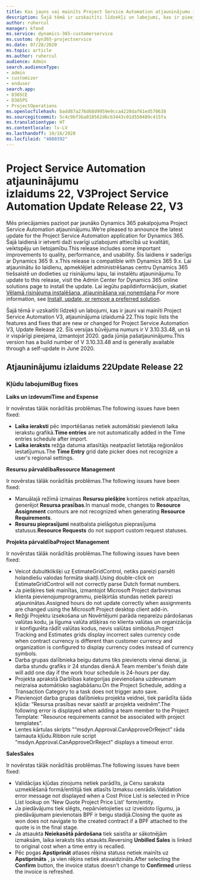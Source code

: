 ```yaml
---
title: Kas jauns vai mainīts Project Service Automation atjauninājumu izlaidumā 22, V3
description: Šajā tēmā ir uzskaitīti līdzekļi un labojumi, kas ir pieejami Project Service Automation atjauninājumu izlaidumā 22, V3.
author: ruhercul
manager: kfend
ms.service: dynamics-365-customerservice
ms.custom: dyn365-projectservice
ms.date: 07/28/2020
ms.topic: article
ms.author: ruhercul
audience: Admin
search.audienceType:
- admin
- customizer
- enduser
search.app:
- D365CE
- D365PS
- ProjectOperations
ms.openlocfilehash: badd87a276d68d9959e9cca4220daf61ed570638
ms.sourcegitcommit: 5c4c9bf3ba018562d6cb3443c01d550489c415fa
ms.translationtype: HT
ms.contentlocale: lv-LV
ms.lasthandoff: 10/16/2020
ms.locfileid: "4080392"
---
```

# <a name="project-service-automation-update-release-22-v3"></a><span data-ttu-id="76ebb-103">Project Service Automation atjauninājumu izlaidums 22, V3</span><span class="sxs-lookup"><span data-stu-id="76ebb-103">Project Service Automation Update Release 22, V3</span></span>

<span data-ttu-id="76ebb-104">Mēs priecājamies paziņot par jaunāko Dynamics 365 pakalpojuma Project Service Automation atjauninājumu.</span><span class="sxs-lookup"><span data-stu-id="76ebb-104">We’re pleased to announce the latest update for the Project Service Automation application for Dynamics 365.</span></span> <span data-ttu-id="76ebb-105">Šajā laidienā ir ietverti daži svarīgi uzlabojumi attiecībā uz kvalitāti, veiktspēju un lietojamību.</span><span class="sxs-lookup"><span data-stu-id="76ebb-105">This release includes some important improvements to quality, performance, and usability.</span></span> <span data-ttu-id="76ebb-106">Šis laidiens ir saderīgs ar Dynamics 365 9. x.</span><span class="sxs-lookup"><span data-stu-id="76ebb-106">This release is compatible with Dynamics 365 9.x.</span></span> <span data-ttu-id="76ebb-107">Lai atjauninātu šo laidienu, apmeklējiet administrēšanas centru Dynamics 365 tiešsaistē un dodieties uz risinājumu lapu, lai instalētu atjauninājumu.</span><span class="sxs-lookup"><span data-stu-id="76ebb-107">To update to this release, visit the Admin Center for Dynamics 365 online solutions page to install the update.</span></span> <span data-ttu-id="76ebb-108">Lai iegūtu papildinformācijum, skatiet [Vēlamā risinājuma instalēšana, atjaunināšana vai noņemšana](https://docs.microsoft.com/power-platform/admin/install-remove-preferred-solution).</span><span class="sxs-lookup"><span data-stu-id="76ebb-108">For more information, see [Install, update, or remove a preferred solution](https://docs.microsoft.com/power-platform/admin/install-remove-preferred-solution).</span></span>

<span data-ttu-id="76ebb-109">Šajā tēmā ir uzskaitīti līdzekļi un labojumi, kas ir jauni vai mainīti Project Service Automation V3, atjauninājuma izlaidumā 22.</span><span class="sxs-lookup"><span data-stu-id="76ebb-109">This topic lists the features and fixes that are new or changed for Project Service Automation V3, Update Release 22.</span></span> <span data-ttu-id="76ebb-110">Šīs versijas būvējuma numurs ir V 3.10.33.48, un tā ir vispārīgi pieejama, izmantojot 2020. gada jūnija pašatjauninājumu.</span><span class="sxs-lookup"><span data-stu-id="76ebb-110">This version has a build number of V 3.10.33.48 and is generally available through a self-update in June 2020.</span></span>

## <a name="update-release-22"></a><span data-ttu-id="76ebb-111">Atjauninājumu izlaidums 22</span><span class="sxs-lookup"><span data-stu-id="76ebb-111">Update Release 22</span></span>

### <a name="bug-fixes"></a><span data-ttu-id="76ebb-112">Kļūdu labojumi</span><span class="sxs-lookup"><span data-stu-id="76ebb-112">Bug fixes</span></span>



<span data-ttu-id="76ebb-113">**Laiks un izdevumi**</span><span class="sxs-lookup"><span data-stu-id="76ebb-113">**Time and Expense**</span></span>

<span data-ttu-id="76ebb-114">Ir novērstas tālāk norādītās problēmas.</span><span class="sxs-lookup"><span data-stu-id="76ebb-114">The following issues have been fixed:</span></span>

- <span data-ttu-id="76ebb-115">**Laika ieraksti** pēc importēšanas netiek automātiski pievienoti laika ierakstu grafikā.</span><span class="sxs-lookup"><span data-stu-id="76ebb-115">**Time entries** are not automatically added in the Time entries schedule after import.</span></span>
- <span data-ttu-id="76ebb-116">**Laika ieraksts** režģa datuma atlasītājs neatpazīst lietotāja reģionālos iestatījumus.</span><span class="sxs-lookup"><span data-stu-id="76ebb-116">The **Time Entry** grid date picker does not recognize a user's regional settings.</span></span>

<span data-ttu-id="76ebb-117">**Resursu pārvaldība**</span><span class="sxs-lookup"><span data-stu-id="76ebb-117">**Resource Management**</span></span>

<span data-ttu-id="76ebb-118">Ir novērstas tālāk norādītās problēmas.</span><span class="sxs-lookup"><span data-stu-id="76ebb-118">The following issues have been fixed:</span></span>

- <span data-ttu-id="76ebb-119">Manuālajā režīmā izmaiņas **Resursu piešķire** kontūros netiek atpazītas, ģenerējot **Resursa prasības**.</span><span class="sxs-lookup"><span data-stu-id="76ebb-119">In manual mode, changes to **Resource Assignment** contours are not recognized when generating **Resource Requirements**.</span></span>
- <span data-ttu-id="76ebb-120">**Resursu pieprasījumi** neatbalsta pielāgotus pieprasījuma statusus.</span><span class="sxs-lookup"><span data-stu-id="76ebb-120">**Resource Requests** do not support custom request statuses.</span></span>

<span data-ttu-id="76ebb-121">**Projekta pārvaldība**</span><span class="sxs-lookup"><span data-stu-id="76ebb-121">**Project Management**</span></span>

<span data-ttu-id="76ebb-122">Ir novērstas tālāk norādītās problēmas.</span><span class="sxs-lookup"><span data-stu-id="76ebb-122">The following issues have been fixed:</span></span>

- <span data-ttu-id="76ebb-123">Veicot dubultklikšķi uz EstimateGridControl, netiks pareizi parsēti holandiešu valodas formāta skaitļi.</span><span class="sxs-lookup"><span data-stu-id="76ebb-123">Using double-click on EstimateGridControl will not correctly parse Dutch format numbers.</span></span>
- <span data-ttu-id="76ebb-124">Ja piešķires tiek mainītas, izmantojot Microsoft Project darbvirsmas klienta pievienojumprogrammu, piešķirtās stundas netiek pareizi atjauninātas.</span><span class="sxs-lookup"><span data-stu-id="76ebb-124">Assigned hours do not update correctly when assignments are changed using the Microsoft Project desktop client add-in.</span></span>
- <span data-ttu-id="76ebb-125">Režģi Projektu izsekošana un Novērtējumi parāda nepareizu pārdošanas valūtas kodu, ja līguma valūta atšķiras no klienta valūtas un organizācija ir konfigurēta rādīt valūtas kodus, nevis valūtas simbolus.</span><span class="sxs-lookup"><span data-stu-id="76ebb-125">Project Tracking and Estimates grids display incorrect sales currency code when contract currency is different than customer currency and organization is configured to display currency codes instead of currency symbols.</span></span>
- <span data-ttu-id="76ebb-126">Darba grupas dalībnieka beigu datums tiks pievienots vienai dienai, ja darba stundu grafiks ir 24 stundas dienā.</span><span class="sxs-lookup"><span data-stu-id="76ebb-126">A Team member's finish date will add one day if the work hour schedule is 24-hours per day.</span></span>
- <span data-ttu-id="76ebb-127">Projekta aprakstā Darbības kategorijas pievienošana uzdevumam neizraisa automātisko saglabāšanu.</span><span class="sxs-lookup"><span data-stu-id="76ebb-127">On the Project Schedule, adding a Transaction Category to a task does not trigger auto save.</span></span>
- <span data-ttu-id="76ebb-128">Pievienojot darba grupas dalībnieku projekta veidnei, tiek parādīta šāda kļūda: “Resursa prasības nevar saistīt ar projekta veidnēm”.</span><span class="sxs-lookup"><span data-stu-id="76ebb-128">The following error is displayed when adding a team member to the Project Template: "Resource requirements cannot be associated with project templates".</span></span> 
- <span data-ttu-id="76ebb-129">Lentes kārtulas skripts "“msdyn.Approval.CanApproveOrReject” rāda taimauta kļūdu.</span><span class="sxs-lookup"><span data-stu-id="76ebb-129">Ribbon rule script "msdyn.Approval.CanApproveOrReject" displays a timeout error.</span></span>

<span data-ttu-id="76ebb-130">**Sales**</span><span class="sxs-lookup"><span data-stu-id="76ebb-130">**Sales**</span></span>

<span data-ttu-id="76ebb-131">Ir novērstas tālāk norādītās problēmas.</span><span class="sxs-lookup"><span data-stu-id="76ebb-131">The following issues have been fixed:</span></span>

- <span data-ttu-id="76ebb-132">Validācijas kļūdas ziņojums netiek parādīts, ja Cenu saraksta uzmeklēšanā formā/entītijā tiek atlasīts Izmaksu cenrādis.</span><span class="sxs-lookup"><span data-stu-id="76ebb-132">Validation error message not displayed when a Cost Price List is selected in Price List lookup on 'New Quote Project Price List' form/entity.</span></span>
- <span data-ttu-id="76ebb-133">Ja piedāvājums tiek slēgts, nepārvietojieties uz izveidoto līgumu, ja piedāvājumam pievienotais BPF ir beigu stadijā.</span><span class="sxs-lookup"><span data-stu-id="76ebb-133">Closing the quote as won does not navigate to the created contract if a BPF attached to the quote is in the final stage.</span></span>
- <span data-ttu-id="76ebb-134">Ja atsaukta **Neiekasētā pārdošana** tiek saistīta ar sākotnējām izmaksām, laika ieraksts tiks atsaukts.</span><span class="sxs-lookup"><span data-stu-id="76ebb-134">Reversing **Unbilled Sales** is linked to original cost when a time entry is recalled.</span></span>
- <span data-ttu-id="76ebb-135">Pēc pogas **Apstiprināt** atlases rēķina statuss netiek mainīts uz **Apstiprināts** , ja vien rēķins netiek atsvaidzināts.</span><span class="sxs-lookup"><span data-stu-id="76ebb-135">After selecting the **Confirm** button, the invoice status doesn't change to **Confirmed** unless the invoice is refreshed.</span></span>

